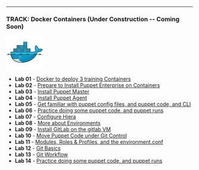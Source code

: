---

### TRACK: Docker Containers (Under Construction -- Coming Soon)
![Docker Logo](images/Docker-Logo.png)

 * **Lab 01** - [Docker to deploy 3 training Containers](/tutorial/docker/01-Provision-Training-Containers.md#lab-1)
 * **Lab 02** - [Prepare to Install Puppet Enterprise on Containers](/tutorial/docker/02-Prep-to-Install-Puppet-Master.md#lab-2)
 * **Lab 03** - [Install Puppet Master](/tutorial/docker/03-Install-Puppet-Master.md)
 * **Lab 04** - [Install Puppet Agent](/tutorial/docker/04-Install-Puppet-Agent.md)
 * **Lab 05** - [Get familiar with puppet config files, and puppet code, and CLI](/tutorial/docker/ZZ-Under-Construction.md)
 * **Lab 06** - [Practice doing some puppet code, and puppet runs](/tutorial/docker/ZZ-Under-Construction.md)
 * **Lab 07** - [Configure Hiera](/tutorial/docker/ZZ-Under-Construction.md)
 * **Lab 08** - [More about Environments](/tutorial/docker/ZZ-Under-Construction.md)
 * **Lab 09** - [Install GitLab on the gitlab VM](/tutorial/docker/ZZ-Under-Construction.md)
 * **Lab 10** - [Move Puppet Code under Git Control](/tutorial/docker/ZZ-Under-Construction.md)
 * **Lab 11** - [Modules, Roles & Profiles, and the environment.conf](/tutorial/docker/ZZ-Under-Construction.md)
 * **Lab 12** - [Git Basics](/tutorial/docker/ZZ-Under-Construction.md)
 * **Lab 13** - [Git Workflow](/tutorial/docker/ZZ-Under-Construction.md)
 * **Lab 14** - [Practice doing some puppet code, and puppet runs](/tutorial/docker/ZZ-Under-Construction.md)

